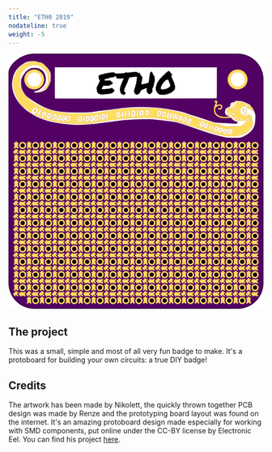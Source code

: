 ```yaml
---
title: "ETH0 2019"
nodateline: true
weight: -5
---
```


![badge](eth0.svg)

## The project

This was a small, simple and most of all very fun badge to make. It's a protoboard for building your own circuits: a true DIY badge!

## Credits

The artwork has been made by Nikolett, the quickly thrown together PCB design was made by Renze and the prototyping board layout was found on the internet. It's an amazing protoboard design made especially for working with SMD components, put online under the CC-BY license by Electronic Eel. You can find his project [here](https://github.com/electroniceel/protoboard).
